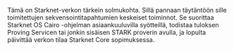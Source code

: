 Tämä on Starknet-verkon tärkein solmukohta. Sillä pannaan täytäntöön sille toimitettujen sekvensointitapahtumien keskeiset toiminnot. Se suorittaa Starknet OS Cairo -ohjelman asiaankuuluvilla syötteillä, todistaa tuloksen Proving Servicen tai jonkin sisäisen STARK proverin avulla, ja lopulta päivittää verkon tilaa Starknet Core sopimuksessa.